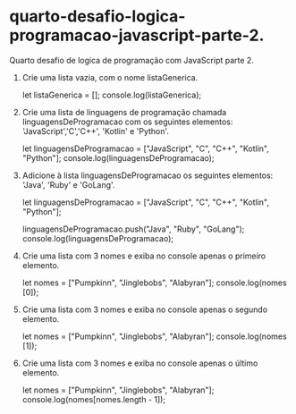 # quarto-desafio-logica-programacao-javascript-parte-2.
 Quarto desafio de logica de programação com JavaScript parte 2.

1. Crie uma lista vazia, com o nome listaGenerica.

    let listaGenerica = [];
    console.log(listaGenerica);

2. Crie uma lista de linguagens de programação chamada linguagensDeProgramacao com os seguintes elementos: 'JavaScript','C','C++', 'Kotlin' e 'Python'.

    let linguagensDeProgramacao = ["JavaScript", "C", "C++", "Kotlin", "Python"];
    console.log(linguagensDeProgramacao);

3. Adicione à lista linguagensDeProgramacao os seguintes elementos: 'Java', 'Ruby' e 'GoLang'.

    let linguagensDeProgramacao = ["JavaScript", "C", "C++", "Kotlin", "Python"];

    linguagensDeProgramacao.push("Java", "Ruby", "GoLang");
    console.log(linguagensDeProgramacao);

4. Crie uma lista com 3 nomes e exiba no console apenas o primeiro elemento.

    let nomes = ["Pumpkinn", "Jinglebobs", "Alabyran"];
    console.log(nomes [0]);

5. Crie uma lista com 3 nomes e exiba no console apenas o segundo elemento.

    let nomes = ["Pumpkinn", "Jinglebobs", "Alabyran"];
    console.log(nomes [1]);

6. Crie uma lista com 3 nomes e exiba no console apenas o último elemento.

    let nomes = ["Pumpkinn", "Jinglebobs", "Alabyran"];
    console.log(nomes[nomes.length - 1]);
